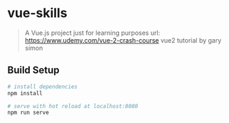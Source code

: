 # vue-skills

> A Vue.js project
> just for learning purposes
> url: https://www.udemy.com/vue-2-crash-course
> vue2 tutorial by gary simon

## Build Setup

``` bash
# install dependencies
npm install

# serve with hot reload at localhost:8080
npm run serve
```
